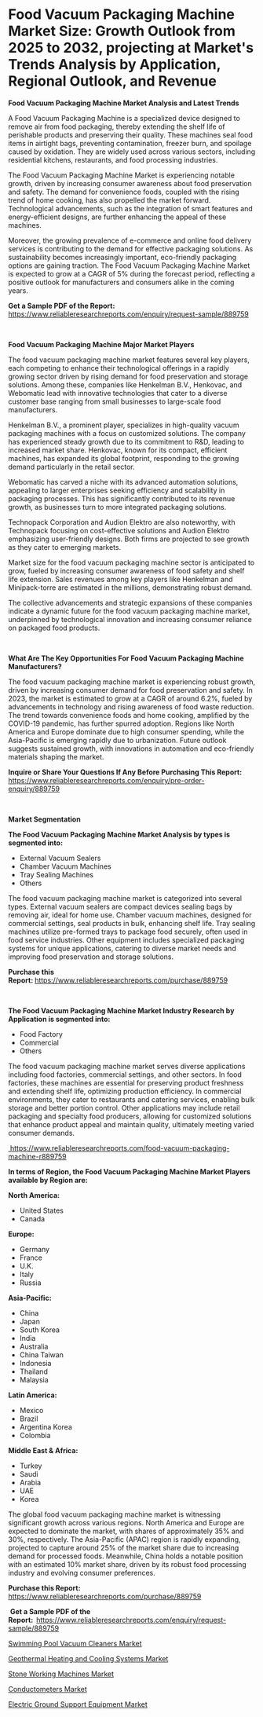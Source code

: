 <p><h1>Food Vacuum Packaging Machine Market Size: Growth Outlook from 2025 to 2032, projecting at Market's Trends Analysis by Application, Regional Outlook, and Revenue</h1></p><p><strong>Food Vacuum Packaging Machine Market Analysis and Latest Trends</strong></p>
<p><p>A Food Vacuum Packaging Machine is a specialized device designed to remove air from food packaging, thereby extending the shelf life of perishable products and preserving their quality. These machines seal food items in airtight bags, preventing contamination, freezer burn, and spoilage caused by oxidation. They are widely used across various sectors, including residential kitchens, restaurants, and food processing industries.</p><p>The Food Vacuum Packaging Machine Market is experiencing notable growth, driven by increasing consumer awareness about food preservation and safety. The demand for convenience foods, coupled with the rising trend of home cooking, has also propelled the market forward. Technological advancements, such as the integration of smart features and energy-efficient designs, are further enhancing the appeal of these machines. </p><p>Moreover, the growing prevalence of e-commerce and online food delivery services is contributing to the demand for effective packaging solutions. As sustainability becomes increasingly important, eco-friendly packaging options are gaining traction. The Food Vacuum Packaging Machine Market is expected to grow at a CAGR of 5% during the forecast period, reflecting a positive outlook for manufacturers and consumers alike in the coming years.</p></p>
<p><strong>Get a Sample PDF of the Report:&nbsp;</strong> <a href="https://www.reliableresearchreports.com/enquiry/request-sample/889759?utm_campaign=9&utm_medium=2&utm_source=Github&utm_content=ia&utm_term=08042025&utm_id=food-vacuum-packaging-machine">https://www.reliableresearchreports.com/enquiry/request-sample/889759</a></p>
<p>&nbsp;</p>
<p><strong>Food Vacuum Packaging Machine Major Market Players</strong></p>
<p><p>The food vacuum packaging machine market features several key players, each competing to enhance their technological offerings in a rapidly growing sector driven by rising demand for food preservation and storage solutions. Among these, companies like Henkelman B.V., Henkovac, and Webomatic lead with innovative technologies that cater to a diverse customer base ranging from small businesses to large-scale food manufacturers.</p><p>Henkelman B.V., a prominent player, specializes in high-quality vacuum packaging machines with a focus on customized solutions. The company has experienced steady growth due to its commitment to R&D, leading to increased market share. Henkovac, known for its compact, efficient machines, has expanded its global footprint, responding to the growing demand particularly in the retail sector.</p><p>Webomatic has carved a niche with its advanced automation solutions, appealing to larger enterprises seeking efficiency and scalability in packaging processes. This has significantly contributed to its revenue growth, as businesses turn to more integrated packaging solutions.</p><p>Technopack Corporation and Audion Elektro are also noteworthy, with Technopack focusing on cost-effective solutions and Audion Elektro emphasizing user-friendly designs. Both firms are projected to see growth as they cater to emerging markets.</p><p>Market size for the food vacuum packaging machine sector is anticipated to grow, fueled by increasing consumer awareness of food safety and shelf life extension. Sales revenues among key players like Henkelman and Minipack-torre are estimated in the millions, demonstrating robust demand.</p><p>The collective advancements and strategic expansions of these companies indicate a dynamic future for the food vacuum packaging machine market, underpinned by technological innovation and increasing consumer reliance on packaged food products.</p></p>
<p>&nbsp;</p>
<p><strong>What Are The Key Opportunities For Food Vacuum Packaging Machine Manufacturers?</strong></p>
<p><p>The food vacuum packaging machine market is experiencing robust growth, driven by increasing consumer demand for food preservation and safety. In 2023, the market is estimated to grow at a CAGR of around 6.2%, fueled by advancements in technology and rising awareness of food waste reduction. The trend towards convenience foods and home cooking, amplified by the COVID-19 pandemic, has further spurred adoption. Regions like North America and Europe dominate due to high consumer spending, while the Asia-Pacific is emerging rapidly due to urbanization. Future outlook suggests sustained growth, with innovations in automation and eco-friendly materials shaping the market.</p></p>
<p><strong>Inquire or Share Your Questions If Any Before Purchasing This Report:</strong> <a href="https://www.reliableresearchreports.com/enquiry/pre-order-enquiry/889759?utm_campaign=9&utm_medium=2&utm_source=Github&utm_content=ia&utm_term=08042025&utm_id=food-vacuum-packaging-machine">https://www.reliableresearchreports.com/enquiry/pre-order-enquiry/889759</a></p>
<p>&nbsp;</p>
<p><strong>Market Segmentation</strong></p>
<p><strong>The Food Vacuum Packaging Machine Market Analysis by types is segmented into:</strong></p>
<p><ul><li>External Vacuum Sealers</li><li>Chamber Vacuum Machines</li><li>Tray Sealing Machines</li><li>Others</li></ul></p>
<p><p>The food vacuum packaging machine market is categorized into several types. External vacuum sealers are compact devices sealing bags by removing air, ideal for home use. Chamber vacuum machines, designed for commercial settings, seal products in bulk, enhancing shelf life. Tray sealing machines utilize pre-formed trays to package food securely, often used in food service industries. Other equipment includes specialized packaging systems for unique applications, catering to diverse market needs and improving food preservation and storage solutions.</p></p>
<p><strong>Purchase this Report:&nbsp;</strong><a href="https://www.reliableresearchreports.com/purchase/889759?utm_campaign=9&utm_medium=2&utm_source=Github&utm_content=ia&utm_term=08042025&utm_id=food-vacuum-packaging-machine">https://www.reliableresearchreports.com/purchase/889759</a></p>
<p>&nbsp;</p>
<p><strong>The Food Vacuum Packaging Machine Market Industry Research by Application is segmented into:</strong></p>
<p><ul><li>Food Factory</li><li>Commercial</li><li>Others</li></ul></p>
<p><p>The food vacuum packaging machine market serves diverse applications including food factories, commercial settings, and other sectors. In food factories, these machines are essential for preserving product freshness and extending shelf life, optimizing production efficiency. In commercial environments, they cater to restaurants and catering services, enabling bulk storage and better portion control. Other applications may include retail packaging and specialty food producers, allowing for customized solutions that enhance product appeal and maintain quality, ultimately meeting varied consumer demands.</p></p>
<p><a href="https://www.reliableresearchreports.com/food-vacuum-packaging-machine-r889759?utm_campaign=9&utm_medium=2&utm_source=Github&utm_content=ia&utm_term=08042025&utm_id=food-vacuum-packaging-machine">&nbsp;https://www.reliableresearchreports.com/food-vacuum-packaging-machine-r889759</a></p>
<p><strong>In terms of Region, the Food Vacuum Packaging Machine Market Players available by Region are:</strong></p>
<p>
    <p> <strong> North America: </strong>
        <ul>
            <li>United States</li>
            <li>Canada</li>
        </ul>
        </p> 
    <p> <strong> Europe: </strong>
        <ul>
            <li>Germany</li>
            <li>France</li>
            <li>U.K.</li>
            <li>Italy</li>
            <li>Russia</li>
        </ul>
        </p> 
    <p> <strong> Asia-Pacific: </strong>
        <ul>
            <li>China</li>
            <li>Japan</li>
            <li>South Korea</li>
            <li>India</li>
            <li>Australia</li>
            <li>China Taiwan</li>
            <li>Indonesia</li>
            <li>Thailand</li>
            <li>Malaysia</li>
        </ul>
        </p> 
    <p> <strong> Latin America: </strong>
        <ul>
            <li>Mexico</li>
            <li>Brazil</li>
            <li>Argentina Korea</li>
            <li>Colombia</li>
        </ul>
        </p> 
    <p> <strong> Middle East & Africa: </strong>
        <ul>
            <li>Turkey</li>
            <li>Saudi</li>
            <li>Arabia</li>
            <li>UAE</li>
            <li>Korea</li>
        </ul>
    </p>
    </p>
<p><p>The global food vacuum packaging machine market is witnessing significant growth across various regions. North America and Europe are expected to dominate the market, with shares of approximately 35% and 30%, respectively. The Asia-Pacific (APAC) region is rapidly expanding, projected to capture around 25% of the market share due to increasing demand for processed foods. Meanwhile, China holds a notable position with an estimated 10% market share, driven by its robust food processing industry and evolving consumer preferences.</p></p>
<p><strong>Purchase this Report: </strong><a href="https://www.reliableresearchreports.com/purchase/889759?utm_campaign=9&utm_medium=2&utm_source=Github&utm_content=ia&utm_term=08042025&utm_id=food-vacuum-packaging-machine">https://www.reliableresearchreports.com/purchase/889759</a></p>
<p>&nbsp;<strong>Get a Sample PDF of the Report:&nbsp;&nbsp;</strong><a href="https://www.reliableresearchreports.com/enquiry/request-sample/889759?utm_campaign=9&utm_medium=2&utm_source=Github&utm_content=ia&utm_term=08042025&utm_id=food-vacuum-packaging-machine">https://www.reliableresearchreports.com/enquiry/request-sample/889759</a></p>
<p><strong></strong></p>
<p><p><a href="https://github.com/braisykhwezi/Market-Research-Report-List-1/blob/main/swimming-pool-vacuum-cleaners-market.md?utm_campaign=9&utm_medium=2&utm_source=Github&utm_content=ia&utm_term=08042025&utm_id=food-vacuum-packaging-machine">Swimming Pool Vacuum Cleaners Market</a></p><p><a href="https://github.com/gakpasulgun/Market-Research-Report-List-1/blob/main/geothermal-heating-and-cooling-systems-market.md?utm_campaign=9&utm_medium=2&utm_source=Github&utm_content=ia&utm_term=08042025&utm_id=food-vacuum-packaging-machine">Geothermal Heating and Cooling Systems Market</a></p><p><a href="https://github.com/shpirttangim48/Market-Research-Report-List-1/blob/main/stone-working-machines-market.md?utm_campaign=9&utm_medium=2&utm_source=Github&utm_content=ia&utm_term=08042025&utm_id=food-vacuum-packaging-machine">Stone Working Machines Market</a></p><p><a href="https://github.com/snelldimkeod/Market-Research-Report-List-1/blob/main/conductometers-market.md?utm_campaign=9&utm_medium=2&utm_source=Github&utm_content=ia&utm_term=08042025&utm_id=food-vacuum-packaging-machine">Conductometers Market</a></p><p><a href="https://github.com/lugnabirue/Market-Research-Report-List-1/blob/main/electric-ground-support-equipment-market.md?utm_campaign=9&utm_medium=2&utm_source=Github&utm_content=ia&utm_term=08042025&utm_id=food-vacuum-packaging-machine">Electric Ground Support Equipment Market</a></p></p>